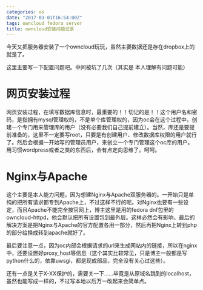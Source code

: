 ```yaml
---
categories: os
date: "2017-03-01T16:54:00Z"
tags: owncloud fedora server
title: owncloud安装问题记录
---
```


今天又把服务器安装了一个owncloud玩玩，虽然主要数据还是存在dropbox上的就是了。

这里主要写一下配置问题吧。中间被坑了几次（其实是 本人理解有问题可能）
<!--more-->

# 网页安装过程
网页安装过程，在填写数据库信息时，最重要的！！切记的是！！这个用户名和密码，是指拥有mysql管理权的，不是单个库管理权的，因为oc会在这个过程中，创建一个专门用来管理库的用户（没有必要我们自己提前建立）。当然，库还是要提前准备的，这里不一定要写root，只要是有创建用户、修改数据库权限的用户就行了。然后会根据一开始写的管理员用户，来创立一个专门管理这个oc库的用户。用习惯wordpress或者之类的东西后，会有点定向思维了。呵呵。

# Nginx与Apache

这个主要是本人能力问题，因为想建Nginx与Apache双服务器的。一开始只是单纯的把所有请求都专到Apache上，不过这样不行的呢。对Nginx也要有一些设定，而且Apache不能完全按官网上，博主这里是用的fedora dnf包里的owncloud-httpd，他会默认把所有设置包到最外层。这样必然会有影响，最后的解决方案是把Nginx与Apache的官方配置各用一部分，然后再把Nginx上转到php的部分给换成转到apache就好了。

最后要注意一点，因为oc内部会根据请求的url来生成网站内的链接，所以在nginx中，还要设置好proxy_host等信息（这个其实比较常见，只是博主一般都是写python什么的，依靠uwsgi，都是现成部品，完全没有关心过这些）。

还有一点是关于X-XX保护的，需要关一下……毕竟是从原域名跳到的localhost，虽然也能写成一样的，不过写本地以后万一改起来会简单点。
